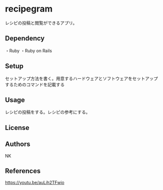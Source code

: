 
# recipegram
レシピの投稿と閲覧ができるアプリ。

## Dependency
・Ruby
・Ruby on Rails

## Setup
セットアップ方法を書く。用意するハードウェアとソフトウェアをセットアップするためのコマンドを記載する

## Usage
レシピの投稿をする。レシピの参考にする。

## License

## Authors
NK

## References
https://youtu.be/auLih2TFwio
